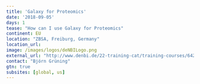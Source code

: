 ```yaml
---
title: 'Galaxy for Proteomics'
date: '2018-09-05'
days: 1
tease: "How can I use Galaxy for Proteomics"
continent: EU
location: "ZBSA, Freiburg, Germany"
location_url:
image: /images/logos/deNBILogo.png
external_url: "http://www.denbi.de/22-training-cat/training-courses/642-galaxy-for-proteomics-3"
contact: "Björn Grüning"
gtn: true
subsites: [global, us]
---
```

